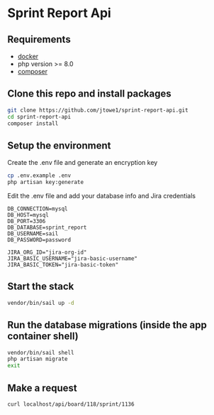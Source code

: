 # Sprint Report Api

## Requirements
* [docker](https://www.docker.com/)
* php version >= 8.0
* [composer](https://getcomposer.org/)

## Clone this repo and install packages

```bash
git clone https://github.com/jtowe1/sprint-report-api.git
cd sprint-report-api
composer install
```

## Setup the environment
Create the .env file and generate an encryption key
```bash
cp .env.example .env
php artisan key:generate
```
Edit the .env file and add your database info and Jira credentials
```
DB_CONNECTION=mysql
DB_HOST=mysql
DB_PORT=3306
DB_DATABASE=sprint_report
DB_USERNAME=sail
DB_PASSWORD=password

JIRA_ORG_ID="jira-org-id"
JIRA_BASIC_USERNAME="jira-basic-username"
JIRA_BASIC_TOKEN="jira-basic-token"
```



## Start the stack

```bash
vendor/bin/sail up -d
```
## Run the database migrations (inside the app container shell)
```bash
vendor/bin/sail shell
php artisan migrate
exit
```

## Make a request
```bash
curl localhost/api/board/118/sprint/1136
```